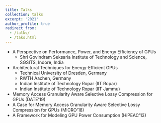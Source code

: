 ```yaml
---
title: Talks
collection: talks
excerpt: '2021'
author_profile: true
redirect_from: 
  - /talks/
  - /taks.html
---
```


* A Perspective on Performance, Power, and Energy Efficiency of GPUs
  * Shri Govindram Seksaria Institute of Technology and Science, SGSITS, Indore, India
* Architectural Techniques for Energy-Efficient GPUs
  * Technical University of Dresden, Germany 
  * RWTH Aachen, Germany
  * Indian Institute of Technology Ropar (IIT Ropar)
  * Indian Institute of Technology Ropar (IIT Jammu)
* Memory Access Granularity Aware Selective Lossy Compression for GPUs (DATE'19)
* A Case for Memory Access Granularity Aware Selective Lossy Compression for GPUs (MICRO'18)
* A Framework for Modeling GPU Power Consumption (HiPEAC'13)

